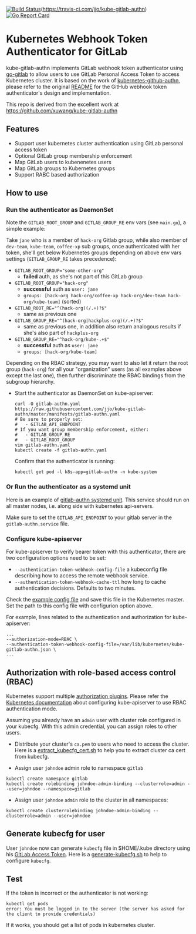 [![Build Status](https://travis-ci.com/jjo/kube-gitlab-authn.svg?branch=master)](https://travis-ci.com/jjo/kube-gitlab-authn)(https://travis-ci.com/jjo/kube-gitlab-authn)
[![Go Report Card](https://goreportcard.com/badge/github.com/jjo/kube-gitlab-authn)](https://goreportcard.com/badge/github.com/jjo/kube-gitlab-authn)
# Kubernetes Webhook Token Authenticator for GitLab

kube-gitlab-authn implements GitLab webhook token authenticator using [go-gitlab]( github.com/xanzy/go-gitlab) to allow users to use GitLab Personal Access Token to access Kubernetes cluster. It is based on the work of [kubernetes-github-authn](https://github.com/oursky/kubernetes-github-authn/), please refer to the original [README](https://github.com/oursky/kubernetes-github-authn/blob/master/README.md) for the GitHub webhook token authenticator's design and implementation.

This repo is derived from the excellent work at
https://github.com/xuwang/kube-gitlab-authn

## Features

* Support user kubernetes cluster authentication using GitLab personal access token
* Optional GitLab group membership enforcement
* Map GitLab users to kubenenetes users
* Map GitLab groups to Kubernetes groups
* Support RABC based authorization

## How to use

### Run the authenticator as DaemonSet

Note the `GITLAB_ROOT_GROUP` and `GITLAB_GROUP_RE` env vars (see
`main.go`), a simple example:

Take `jane` who is a member of `hack-org` Gitlab group, while also member of
`dev-team`, `kube-team`, `coffee-xp` sub groups, once authenticated
with her token, she'll get below Kubernetes groups depending on above
env vars settings (`GITLAB_GROUP_RE` takes precedence):

* `GITLAB_ROOT_GROUP="some-other-org"`
  - **failed** auth, as she's not part of this GitLab group
* `GITLAB_ROOT_GROUP="hack-org"`
  - **successful** auth as `user: jane`
  - `groups: [hack-org hack-org/coffee-xp hack-org/dev-team hack-org/kube-team]` (sorted)
* `GITLAB_ROOT_RE="^(hack-org)(/.+)?$"`
  - same as previous one
* `GITLAB_GROUP_RE="^(hack-org|hackplus-org)(/.+)?$"`
  - same as previous one, in addition also return analogous results if
    she's also part of `hackplus-org`
* `GITLAB_GROUP_RE="^hack-org/kube-.+$"`
  - **successful** auth as `user: jane`
  - `groups: [hack-org/kube-team]`

Depending on the RBAC strategy, you may want to also let it return the
root group (`hack-org`) for all your "organization" users (as all
examples above except the last one), then further discriminate the
RBAC bindings from the subgroup hierarchy.

* Start the authenticator as DaemonSet on kube-apiserver:

  ```
  curl -O gitlab-authn.yaml https://raw.githubusercontent.com/jjo/kube-gitlab-authn/master/manifests/gitlab-authn.yaml
  # Be sure to properly set:
  #   - GITLAB_API_ENDPOINT
  # If you want group membership enforcement, either:
  #   - GITLAB_GROUP_RE
  #   - GITLAB_ROOT_GROUP
  vim gitlab-authn.yaml
  kubectl create -f gitlab-authn.yaml
  ```

  Confirm that the authenticator is running:

  ```
  kubectl get pod -l k8s-app=gitlab-authn -n kube-system
  ```

### Or Run the authenticator as a systemd unit

Here is an example of [gitlab-authn systemd unit](systemd/gitlab-authn.service). This service should run on all master nodes, i.e. along side with kubernetes api-servers.

Make sure to set the `GITLAB_API_ENDPOINT` to your gitlab server in the `gitlab-authn.service` file.

### Configure kube-apiserver

For kube-apiserver to verify bearer token with this authenticator, there are two configuration options need to be set:

 * `--authentication-token-webhook-config-file` a kubeconfig file describing how to
  access the remote webhook service.
 * `--authentication-token-webhook-cache-ttl` how long to cache authentication decisions. Defaults to two minutes.

  Check the [example config file](manifests/token-webhook-config.json) and save
  this file in the Kubernetes master. Set the path to this config file with configurion option above.

  For example, lines related to the authentication and authorization for kube-apiserver:

  ```
  ...
  --authorization-mode=RBAC \
  --authentication-token-webhook-config-file=/var/lib/kubernetes/kube-gitlab-authn.json \
  ...
  ```

## Authorization with role-based access control (RBAC)

Kubernetes support multiple [authorization
plugins](https://kubernetes.io/docs/admin/authorization). Please refer the [Kubernetes
documentation](https://kubernetes.io/docs/admin/authorization/rbac/) about configuring kube-apiserver to use RBAC authentication mode.

Assuming you already have an `admin` user with cluster role configured in your kubecfg. With this admin credential, you can assign roles to other users.

* Distribute your cluster's `ca.pem` to users who need to access the cluster. Here is a [extract_kubecfg_cert.sh]( https://gist.github.com/xueshanf/71f188c58553c82bda16f80483e71918) to help you to extract cluster ca cert from kubecfg.

* Assign user `johndoe` admin role to namespace `gitlab`

```
kubectl create namespace gitlab
kubectl create rolebinding johndoe-admin-binding --clusterrole=admin --user=johndoe --namespace=gitlab
```

* Assign user `johndoe` `admin` role to the cluster in all namespaces:

```
kubectl create clusterrolebinding johndoe-admin-binding --clusterrole=admin --user=johndoe
```

## Generate kubecfg for user

User `johndoe` now can generate `kubecfg` file in $HOME/.kube directory using his [GitLab Access Token](https://gitlab.example.come/profile/account). Here is a [generate-kubecfg.sh](scripts/generate-kubecfg.sh) to help to configure `kubecfg`.

## Test

If the token is incorrect or the authenticator is not working:
```
kubectl get pods
error: You must be logged in to the server (the server has asked for the client to provide credentials)
```
If it works, you should get a list of pods in kubernetes cluster.


